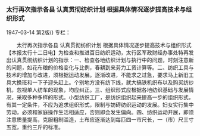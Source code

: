 ### 太行再次指示各县  认真贯彻纺织计划  根据具体情况逐步提高技术与组织形式

1947-03-14
第2版()
专栏：

　　太行再次指示各县
    认真贯彻纺织计划
    根据具体情况逐步提高技术与组织形式
    【本报太行十二日电】为检查和推进百日纺织运动，太行区军政财经办事处特再发出认真贯彻纺织计划的指示：一、检查各地纺织计划与执行中的问题，时刻注意新的问题，如花布粮的价格变化与比例，春耕到来劳力工资计算等。二、纺织工具与技术的增加与改进，须根据运动发展。逐渐改进，不能求之过急，要求马上新旧工具大换班和一下子迎头赶上。个别地方没有纺下线，就大搞铁机织布以及购买纺纱机，忽视单人纺车的现象，均应纠正。三、组织形式应根据各地纺织基础与发展情况，采取多种多样的形式。小型纺织工厂，是纺织组织起来提高一步的组织形式，有其一定条件，不应为追求组织形式，限制与妨碍纺织运动的发展。妇女实行集中劳动，必须和家庭操作生活相适应，否则即会发生偏向。四、纺织运动开展，即须注意质量提高，克服粗制滥造，土布应逐渐达到每匹四一市尺长，一（市）尺三寸五宽，重约三斤的标准。
